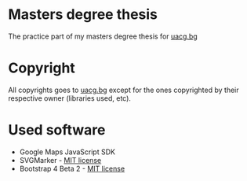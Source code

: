 # Masters degree thesis
The practice part of my masters degree thesis for [uacg.bg](http://uacg.bg)

# Copyright
All copyrights goes to [uacg.bg](http://uacg.bg) except for the ones copyrighted by their respective owner (libraries used, etc).

# Used software
* Google Maps JavaScript SDK
* SVGMarker - [MIT license](https://github.com/defvayne23/SVGMarker/blob/master/LICENSE)
* Bootstrap 4 Beta 2 - [MIT license](https://github.com/twbs/bootstrap/blob/v4.0.0-beta.2/LICENSE)
